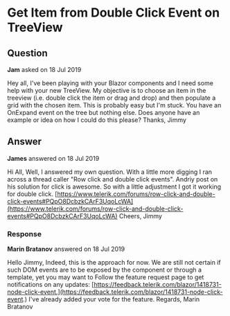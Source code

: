 # Get Item from Double Click Event on TreeView

## Question

**Jam** asked on 18 Jul 2019

Hey all, I've been playing with your Blazor components and I need some help with your new TreeView. My objective is to choose an item in the treeview (i.e. double click the item or drag and drop) and then populate a grid with the chosen item. This is probably easy but I'm stuck. You have an OnExpand event on the tree but nothing else. Does anyone have an example or idea on how I could do this please? Thanks, Jimmy

## Answer

**James** answered on 18 Jul 2019

Hi All, Well, I answered my own question. With a little more digging I ran across a thread caller "Row click and double click events". Andriy post on his solution for click is awesome. So with a little adjustment I got it working for double click. [https://www.telerik.com/forums/row-click-and-double-click-events#PQpO8DcbzkCArF3UqoLcWA](https://www.telerik.com/forums/row-click-and-double-click-events#PQpO8DcbzkCArF3UqoLcWA) Cheers, Jimmy

### Response

**Marin Bratanov** answered on 18 Jul 2019

Hello Jimmy, Indeed, this is the approach for now. We are still not certain if such DOM events are to be exposed by the component or through a template, yet you may want to Follow the feature request page to get notifications on any updates: [https://feedback.telerik.com/blazor/1418731-node-click-event.](https://feedback.telerik.com/blazor/1418731-node-click-event.) I've already added your vote for the feature. Regards, Marin Bratanov
